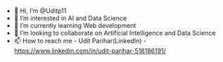 - 👋 Hi, I’m @Uditp11
- 👀 I’m interested in AI and Data Science
- 🌱 I’m currently learning Web development
- 💞️ I’m looking to collaborate on Artificial Intelligence and Data Science
- 📫 How to reach me - Udit Parihar(LinkedIn) - https://www.linkedin.com/in/udit-parihar-518186191/


<!---
Uditp11/Uditp11 is a ✨ special ✨ repository because its `README.md` (this file) appears on your GitHub profile.
You can click the Preview link to take a look at your changes.
--->

